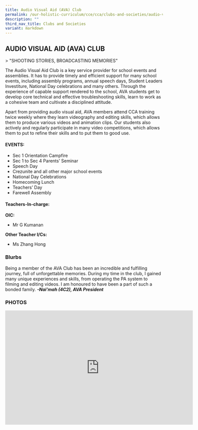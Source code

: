 ```yaml
---
title: Audio Visual Aid (AVA) Club
permalink: /our-holistic-curriculum/cce/cca/clubs-and-societies/audio-visual-aid-ava-club/
description: ""
third_nav_title: Clubs and Societies
variant: markdown
---
```

## AUDIO VISUAL AID (AVA) CLUB

&gt; "SHOOTING STORIES, BROADCASTING MEMORIES"

The Audio Visual Aid Club is a key service provider for school events and assemblies. It has to provide timely and efficient support for many school events, including assembly programs, annual speech days, Student Leaders Investiture, National Day celebrations and many others. Through the experience of capable support rendered to the school, AVA students get to develop core technical and effective troubleshooting skills, learn to work as a cohesive team and cultivate a disciplined attitude.  
  
Apart from providing audio visual aid, AVA members attend CCA training twice weekly where they learn videography and editing skills, which allows them to produce various videos and animation clips. Our students also actively and regularly participate in many video competitions, which allows them to put to refine their skills and to put them to good use.

#### **EVENTS:**
*   Sec 1 Orientation Campfire
*   Sec 1 to Sec 4 Parents’ Seminar
*   Speech Day
*   Crezunite and all other major school events
*   National Day Celebrations
*   Homecoming Lunch
*   Teachers’ Day
*   Farewell Assembly


#### **Teachers-In-charge:**
**OIC:**  
* Mr G Kumanan
  
**Other Teacher I/Cs:**  
* Ms Zhang Hong



### **Blurbs**
Being a member of the AVA Club has been an incredible and fulfilling journey, full of unforgettable memories. During my time in the club, I gained many unique experiences and skills, from operating the PA system to filming and editing videos. I am honoured to have been a part of such a bonded family. ***-Nai’mah (4C2), AVA President***



### **PHOTOS** ###

<iframe allowfullscreen="true" height="366" width="600" frameborder="0" src="https://docs.google.com/presentation/d/e/2PACX-1vRhOTar2O04KFnUPC31WsDmRjAbXI4_zDez1HIX0GZzdos8P7nL8Ub8fTW1aqUGtO-YRbKhtYSgCWhQ/embed?start=true&amp;loop=true&amp;delayms=3000"></iframe>